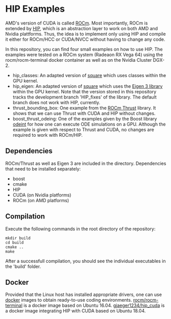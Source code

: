 # HIP Examples

AMD's version of CUDA is called [ROCm](https://github.com/RadeonOpenCompute/ROCm). 
Most importantly, ROCm is extended by [HIP](https://github.com/ROCm-Developer-Tools/HIP), which is an abstraction layer to work on both AMD and Nvidia plattforms.
Thus, the idea is to implement only using HIP and compile it either for ROCm/HCC or CUDA/NVCC without having to change any code.

In this repository, you can find four small examples on how to use HIP. The examples were tested on a ROCm system (Radeaon RX Vega 64) using the rocm/rocm-terminal docker container as well as on the Nvidia Cluster DGX-2.

* hip_classes: An adapted version of [square](https://github.com/ROCm-Developer-Tools/HIP/tree/master/samples/0_Intro/square) which uses classes within the GPU kernel.
* hip_eigen: An adapted version of [square](https://github.com/ROCm-Developer-Tools/HIP/tree/master/samples/0_Intro/square) which uses the [Eigen 3 library](http://eigen.tuxfamily.org/index.php?title=Main_Page) within the GPU kernel. Note that the version stored in this repository tracks the development branch 'HIP_fixes' of the library. The default branch does not work with HIP, currently.
* thrust_bounding_box: One example from the [ROCm Thrust](https://github.com/ROCmSoftwarePlatform/Thrust/blob/master/examples/bounding_box.cu) library. It shows that we can use Thrust with CUDA and HIP without changes.
* boost_thrust_odeing: One of the examples given by the Boost library [odeint](https://www.boost.org/doc/libs/1_71_0/libs/numeric/odeint/doc/html/boost_numeric_odeint/tutorial/using_cuda__or_openmp__tbb_______via_thrust.html) for how one can execute ODE simulations on a GPU. Although the example is given with respect to Thrust and CUDA, no changes are required to work with ROCm/HIP.

## Dependencies

ROCm/Thrust as well as Eigen 3 are included in the directory.
Dependencies that need to be installed separately:

* boost
* cmake
* HIP
* CUDA (on Nvidia platforms)
* ROCm (on AMD platforms)

## Compilation

Execute the following commands in the root directory of the repository:

```
mkdir build
cd build
cmake ..
make
```

After a successfull compilation, you should see the individual executables in the 'build' folder.

## Docker

Provided that the Linux host has installed appropriate drivers, one can use [docker](https://docs.docker.com/) images to obtain ready-to-use coding environments.
[rocm/rocm-terminal](https://hub.docker.com/r/rocm/rocm-terminal) is a docker image based on Ubuntu 16.04.
[gjaeger1234/hip_cuda](https://hub.docker.com/r/gjaeger1234/hip_cuda) is a docker image integrating HIP with CUDA based on Ubuntu 18.04.

